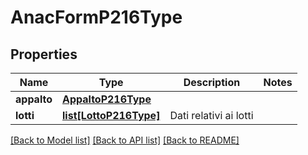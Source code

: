 # AnacFormP216Type

## Properties
Name | Type | Description | Notes
------------ | ------------- | ------------- | -------------
**appalto** | [**AppaltoP216Type**](AppaltoP216Type.md) |  | 
**lotti** | [**list[LottoP216Type]**](LottoP216Type.md) | Dati relativi ai lotti | 

[[Back to Model list]](../README.md#documentation-for-models) [[Back to API list]](../README.md#documentation-for-api-endpoints) [[Back to README]](../README.md)

